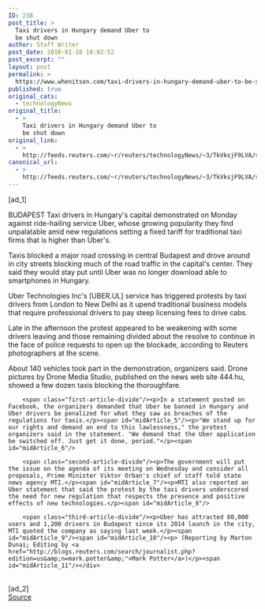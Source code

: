 ```yaml
---
ID: 238
post_title: >
  Taxi drivers in Hungary demand Uber to
  be shut down
author: Staff Writer
post_date: 2016-01-18 18:02:52
post_excerpt: ""
layout: post
permalink: >
  https://www.whenitson.com/taxi-drivers-in-hungary-demand-uber-to-be-shut-down/
published: true
original_cats:
  - technologyNews
original_title:
  - >
    Taxi drivers in Hungary demand Uber to
    be shut down
original_link:
  - >
    http://feeds.reuters.com/~r/reuters/technologyNews/~3/TkVksjF9LVA/story01.htm
canonical_url:
  - >
    http://feeds.reuters.com/~r/reuters/technologyNews/~3/TkVksjF9LVA/story01.htm
---
```

 [ad_1]
<br><div id="articleText">
<span id="midArticle_start"/>

<span class="focusParagraph" readability="5"><p><span class="articleLocation">BUDAPEST</span> Taxi drivers in Hungary's capital demonstrated on Monday against ride-hailing service Uber, whose growing popularity they find unpalatable amid new regulations setting a fixed tariff for traditional taxi firms that is higher than Uber's.</p></span><span id="midArticle_0"/><p>Taxis blocked a major road crossing in central Budapest and drove around in city streets blocking much of the road traffic in the capital's center. They said they would stay put until Uber was no longer download able to smartphones in Hungary.</p><span id="midArticle_1"/><p>Uber Technologies Inc's [UBER.UL] service has triggered protests by taxi drivers from London to New Delhi as it upend traditional business models that require professional drivers to pay steep licensing fees to drive cabs.</p><span id="midArticle_2"/><p>Late in the afternoon the protest appeared to be weakening with some drivers leaving and those remaining divided about the resolve to continue in the face of police requests to open up the blockade, according to Reuters photographers at the scene.</p><span id="midArticle_3"/><p>About 140 vehicles took part in the demonstration, organizers said. Drone pictures by Drone Media Studio, published on the news web site 444.hu, showed a few dozen taxis blocking the thoroughfare.</p><span id="midArticle_4"/>
        
        <span class="first-article-divide"/><p>In a statement posted on Facebook, the organizers demanded that Uber be banned in Hungary and Uber drivers be penalized for what they saw as breaches of the regulations for taxis.</p><span id="midArticle_5"/><p>"We stand up for our rights and demand an end to this lawlessness," the protest organizers said in the statement. "We demand that the Uber application be switched off. Just get it done, period."</p><span id="midArticle_6"/>
        
        <span class="second-article-divide"/><p>The government will put the issue on the agenda of its meeting on Wednesday and consider all proposals, Prime Minister Viktor Orban's chief of staff told state news agency MTI.</p><span id="midArticle_7"/><p>MTI also reported an Uber statement that said the protest by the taxi drivers underscored the need for new regulation that respects the presence and positive effects of new technologies.</p><span id="midArticle_8"/>
        
        <span class="third-article-divide"/><p>Uber has attracted 80,000 users and 1,200 drivers in Budapest since its 2014 launch in the city, MTI quoted the company as saying last week.</p><span id="midArticle_9"/><span id="midArticle_10"/><p> (Reporting by Marton Dunai; Editing by <a href="http://blogs.reuters.com/search/journalist.php?edition=us&amp;n=mark.potter&amp;">Mark Potter</a>)</p><span id="midArticle_11"/></div>
<br>[ad_2]
<br><a href="http://feeds.reuters.com/~r/reuters/technologyNews/~3/TkVksjF9LVA/story01.htm">Source </a>